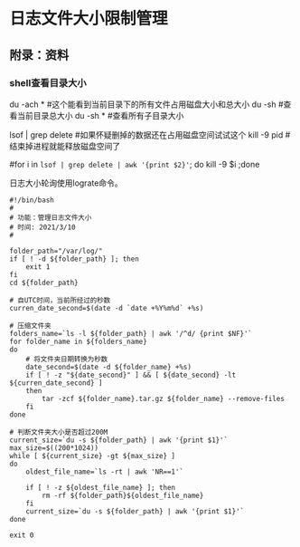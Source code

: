 # 日志文件大小限制管理



## 









## 附录：资料
### shell查看目录大小
du -ach *    #这个能看到当前目录下的所有文件占用磁盘大小和总大小
du -sh       #查看当前目录总大小
du -sh *     #查看所有子目录大小
 
lsof | grep delete    #如果怀疑删掉的数据还在占用磁盘空间试试这个
kill -9 pid           #结束掉进程就能释放磁盘空间了
 
#for i in `lsof | grep delete | awk '{print $2}'`; do kill -9 $i ;done


日志大小轮询使用lograte命令。
```
#!/bin/bash
#
# 功能：管理日志文件大小
# 时间: 2021/3/10
#

folder_path="/var/log/"
if [ ! -d ${folder_path} ]; then
    exit 1
fi
cd ${folder_path}

# 自UTC时间，当前所经过的秒数
curren_date_second=$(date -d `date +%Y%m%d` +%s)

# 压缩文件夹
folders_name=`ls -l ${folder_path} | awk '/^d/ {print $NF}'`
for folder_name in ${folders_name}
do
    # 将文件夹日期转换为秒数
    date_second=$(date -d ${folder_name} +%s)
    if [ ! -z "${date_second}" ] && [ ${date_second} -lt ${curren_date_second} ]
    then
        tar -zcf ${folder_name}.tar.gz ${folder_name} --remove-files
    fi
done

# 判断文件夹大小是否超过200M
current_size=`du -s ${folder_path} | awk '{print $1}'`
max_size=$((200*1024))
while [ ${current_size} -gt ${max_size} ]
do
    oldest_file_name=`ls -rt | awk 'NR==1'`

    if [ ! -z ${oldest_file_name} ]; then
        rm -rf ${folder_path}${oldest_file_name}
    fi
    current_size=`du -s ${folder_path} | awk '{print $1}'`
done

exit 0
```









